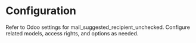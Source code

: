 # Configuration

Refer to Odoo settings for mail_suggested_recipient_unchecked. Configure related models, access rights, and options as needed.
